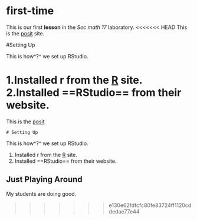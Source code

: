 # first-time
This is our first **lesson** in the *Sec math 17* laboratory.
<<<<<<< HEAD
This is the [posit](https://posit.co) site.

#Setting Up

This is how^?^ we set up RStudio.

1.Installed r from the [R](www.r-project.org) site.
2.Installed ==RStudio== from their website.
=======
This is the [posit](https://posit.co)

	# Setting Up

 This is how^?^ we set up RStudio.

1. Installed r from the [R](www.r-project.org) site.
2. Installed ==RStudio== from their website.

## Just Playing Around

My students are doing good.
>>>>>>> e130e62fdfcfc80fe83724ff1120cddedae77e44
